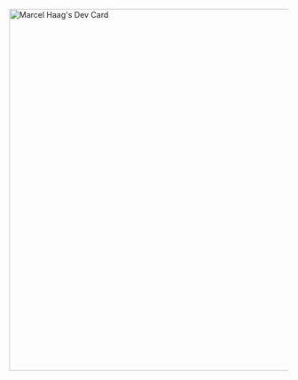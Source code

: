 <!-- DYNAMIC DevCard from Github Actions -->

<!-- Horizontal DevCard -->
<a href="https://app.daily.dev/cel"><img src="https://api.daily.dev/devcards/v2/Heud8qGuIuW51Hgs6rYJe.png?type=wide&r=v3y" width="652" alt="Marcel Haag's Dev Card"/></a>
<!-- Vertical DevCard 
<a href="https://app.daily.dev/cel"><img src="https://api.daily.dev/devcards/v2/Heud8qGuIuW51Hgs6rYJe.png?type=default&r=v3y" width="356" alt="Marcel Haag's Dev Card"/></a>
-->

<!--
### Hi there 👋

**Marcel-Haag/Marcel-Haag** is a ✨ _special_ ✨ repository because its `README.md` (this file) appears on your GitHub profile.

Here are some ideas to get you started:

- 🔭 I’m currently working on ...
- 🌱 I’m currently learning ...
- 👯 I’m looking to collaborate on ...
- 🤔 I’m looking for help with ...
- 💬 Ask me about ...
- 📫 How to reach me: ...
- 😄 Pronouns: ...
- ⚡ Fun fact: ...
-->
